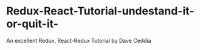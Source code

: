 # Redux-React-Tutorial-undestand-it-or-quit-it-
An excellent Redux, React-Redux Tutorial by Dave Ceddia
